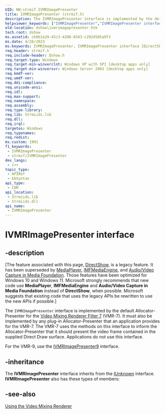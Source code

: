 ```yaml
---
UID: NN:strmif.IVMRImagePresenter
title: IVMRImagePresenter (strmif.h)
description: The IVMRImagePresenter interface is implemented by the default Allocator-Presenter for the Video Mixing Renderer Filter 7 (VMR-7).
helpviewer_keywords: ["IVMRImagePresenter","IVMRImagePresenter interface [DirectShow]","IVMRImagePresenter interface [DirectShow]","described","IVMRImagePresenterInterface","dshow.ivmrimagepresenter","strmif/IVMRImagePresenter"]
old-location: dshow\ivmrimagepresenter.htm
tech.root: dshow
ms.assetid: cb9b1e29-45c3-4208-8343-c2924505a9f3
ms.date: 4/26/2023
ms.keywords: IVMRImagePresenter, IVMRImagePresenter interface [DirectShow], IVMRImagePresenter interface [DirectShow],described, IVMRImagePresenterInterface, dshow.ivmrimagepresenter, strmif/IVMRImagePresenter
req.header: strmif.h
req.include-header: Dshow.h
req.target-type: Windows
req.target-min-winverclnt: Windows XP with SP1 [desktop apps only]
req.target-min-winversvr: Windows Server 2003 [desktop apps only]
req.kmdf-ver: 
req.umdf-ver: 
req.ddi-compliance: 
req.unicode-ansi: 
req.idl: 
req.max-support: 
req.namespace: 
req.assembly: 
req.type-library: 
req.lib: Strmiids.lib
req.dll: 
req.irql: 
targetos: Windows
req.typenames: 
req.redist: 
ms.custom: 19H1
f1_keywords:
 - IVMRImagePresenter
 - strmif/IVMRImagePresenter
dev_langs:
 - c++
topic_type:
 - APIRef
 - kbSyntax
api_type:
 - COM
api_location:
 - Strmiids.lib
 - Strmiids.dll
api_name:
 - IVMRImagePresenter
---
```


# IVMRImagePresenter interface


## -description

\[The feature associated with this page, [DirectShow](/windows/win32/directshow/directshow), is a legacy feature. It has been superseded by [MediaPlayer](/uwp/api/Windows.Media.Playback.MediaPlayer), [IMFMediaEngine](/windows/win32/api/mfmediaengine/nn-mfmediaengine-imfmediaengine), and [Audio/Video Capture in Media Foundation](windows/win32/medfound/audio-video-capture-in-media-foundation). Those features have been optimized for Windows 10 and Windows 11. Microsoft strongly recommends that new code use **MediaPlayer**, **IMFMediaEngine** and **Audio/Video Capture in Media Foundation** instead of **DirectShow**, when possible. Microsoft suggests that existing code that uses the legacy APIs be rewritten to use the new APIs if possible.\]

The <code>IVMRImagePresenter</code> interface is implemented by the default Allocator-Presenter for the <a href="/windows/desktop/DirectShow/video-mixing-renderer-filter-7">Video Mixing Renderer Filter 7</a> (VMR-7). It must also be implemented by any plug-in Allocator-Presenter that an application provides for the VMR-7. The VMR-7 uses the methods on this interface to inform the Allocator-Presenter that it should present the video frame contained in the supplied Direct Draw surface. Applications do not use this interface.

For the VMR-9, use the <a href="/previous-versions/windows/desktop/api/vmr9/nn-vmr9-ivmrimagepresenter9">IVMRImagePresenter9</a> interface.

## -inheritance

The <b>IVMRImagePresenter</b> interface inherits from the <a href="/windows/desktop/api/unknwn/nn-unknwn-iunknown">IUnknown</a> interface. <b>IVMRImagePresenter</b> also has these types of members:

## -see-also

<a href="/windows/desktop/DirectShow/using-the-video-mixing-renderer">Using the Video Mixing Renderer</a>
